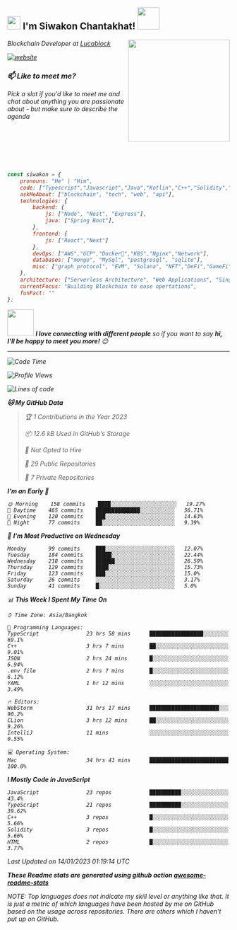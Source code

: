 <h2><img src="https://emojis.slackmojis.com/emojis/images/1531849430/4246/blob-sunglasses.gif?1531849430" width="30"/> I'm Siwakon Chantakhat! <img src="https://media.giphy.com/media/12oufCB0MyZ1Go/giphy.gif" width="50"></h2>
<img align='right' src="https://media.giphy.com/media/M9gbBd9nbDrOTu1Mqx/giphy.gif" width="230">
<p><em>Blockchain Developer at <a href="https://www.lucablock.io/">Lucablock

[![website](https://img.shields.io/badge/Website-46a2f1.svg?&style=flat-square&logo=Google-Chrome&logoColor=white&link=https://anmolsingh.me/)](https://siwakon.dev)


### 📫 Like to meet me?

Pick a slot if you'd like to meet me and chat about anything you are passionate about - but make sure to describe the agenda
<br />
<br />
<br />
<br />
<br />
<br />
<br />
```javascript
const siwakon = {
    pronouns: "He" | "Him",
    code: ["Typescript","Javascript","Java","Kotlin","C++","Solidity","Python","SQL"],
    askMeAbout: ["blockchain", "tech", "web", "api"],
    technologies: {
        backend: {
            js: ["Node", "Nest", "Express"],
            java: ["Spring Boot"],
        },
        frontend: {
            js: ["React","Next"]
        },
        devOps: ["AWS","GCP","Docker🐳","K8S","Nginx","Network"],
        databases: ["mongo", "MySql", "postgresql", "sqlite"],
        misc: ["graph protocol", "EVM", "Solana", "NFT","DeFi","GameFi"]
    },
    architecture: ["Serverless Architecture", "Web Applications", "Single Page Applications", "Backend Development"],
    currentFocus: "Building Blockchain to ease opertations",
    funFact: ""
};
```

<img src="https://media.giphy.com/media/LnQjpWaON8nhr21vNW/giphy.gif" width="60"> <em><b>I love connecting with different people</b> so if you want to say <b>hi, I'll be happy to meet you more!</b> 😊</em>

---
<!--START_SECTION:waka-->
![Code Time](http://img.shields.io/badge/Code%20Time-926%20hrs%2052%20mins-blue)

![Profile Views](http://img.shields.io/badge/Profile%20Views-1-blue)

![Lines of code](https://img.shields.io/badge/From%20Hello%20World%20I%27ve%20Written--4%20Million%20lines%20of%20code-blue)

**🐱 My GitHub Data** 

> 🏆 1 Contributions in the Year 2023
 > 
> 📦 12.6 kB Used in GitHub's Storage 
 > 
> 🚫 Not Opted to Hire
 > 
> 📜 29 Public Repositories 
 > 
> 🔑 7 Private Repositories  
 > 
**I'm an Early 🐤** 

```text
🌞 Morning    158 commits    ████░░░░░░░░░░░░░░░░░░░░░   19.27% 
🌆 Daytime    465 commits    ██████████████░░░░░░░░░░░   56.71% 
🌃 Evening    120 commits    ███░░░░░░░░░░░░░░░░░░░░░░   14.63% 
🌙 Night      77 commits     ██░░░░░░░░░░░░░░░░░░░░░░░   9.39%

```
📅 **I'm Most Productive on Wednesday** 

```text
Monday       99 commits     ███░░░░░░░░░░░░░░░░░░░░░░   12.07% 
Tuesday      184 commits    █████░░░░░░░░░░░░░░░░░░░░   22.44% 
Wednesday    218 commits    ██████░░░░░░░░░░░░░░░░░░░   26.59% 
Thursday     129 commits    ████░░░░░░░░░░░░░░░░░░░░░   15.73% 
Friday       123 commits    ███░░░░░░░░░░░░░░░░░░░░░░   15.0% 
Saturday     26 commits     ░░░░░░░░░░░░░░░░░░░░░░░░░   3.17% 
Sunday       41 commits     █░░░░░░░░░░░░░░░░░░░░░░░░   5.0%

```


📊 **This Week I Spent My Time On** 

```text
⌚︎ Time Zone: Asia/Bangkok

💬 Programming Languages: 
TypeScript               23 hrs 58 mins      █████████████████░░░░░░░░   69.1% 
C++                      3 hrs 7 mins        ██░░░░░░░░░░░░░░░░░░░░░░░   9.01% 
JSON                     2 hrs 24 mins       █░░░░░░░░░░░░░░░░░░░░░░░░   6.94% 
.env file                2 hrs 7 mins        █░░░░░░░░░░░░░░░░░░░░░░░░   6.12% 
YAML                     1 hr 12 mins        ░░░░░░░░░░░░░░░░░░░░░░░░░   3.49%

🔥 Editors: 
WebStorm                 31 hrs 17 mins      ██████████████████████░░░   90.2% 
CLion                    3 hrs 12 mins       ██░░░░░░░░░░░░░░░░░░░░░░░   9.26% 
IntelliJ                 11 mins             ░░░░░░░░░░░░░░░░░░░░░░░░░   0.55%

💻 Operating System: 
Mac                      34 hrs 41 mins      █████████████████████████   100.0%

```

**I Mostly Code in JavaScript** 

```text
JavaScript               23 repos            ██████████░░░░░░░░░░░░░░░   43.4% 
TypeScript               21 repos            ██████████░░░░░░░░░░░░░░░   39.62% 
C++                      3 repos             █░░░░░░░░░░░░░░░░░░░░░░░░   5.66% 
Solidity                 3 repos             █░░░░░░░░░░░░░░░░░░░░░░░░   5.66% 
HTML                     2 repos             █░░░░░░░░░░░░░░░░░░░░░░░░   3.77%

```



 Last Updated on 14/01/2023 01:19:14 UTC
<!--END_SECTION:waka-->

**These Readme stats are generated using github action [awesome-readme-stats](https://github.com/anmol098/waka-readme-stats)**

NOTE: Top languages does not indicate my skill level or anything like that. It is just a metric of which languages have been hosted by me on GitHub based on the usage across repositories. There are others which I haven't put up on GitHub.
<!--stackedit_data:
eyJoaXN0b3J5IjpbMTI2NjU1ODI4OCwtMTU1MDQ0NTAwOSwtMT
YyMTcyNTA5XX0=
-->
